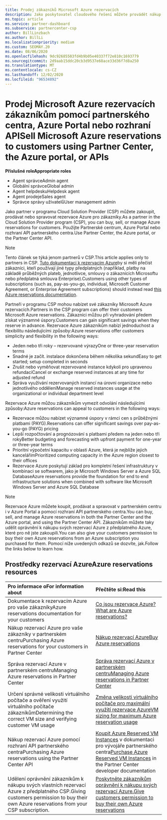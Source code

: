 ```yaml
---
title: Prodej zákazníků Microsoft Azure rezervacích
description: Jako poskytovatel cloudového řešení můžete provádět nákup, prodej nebo správu rezervací Azure pro zákazníky. Použijte Partnerské centrum, Azure Portal nebo rozhraní API partnerského centra.
ms.topic: article
ms.service: partner-dashboard
ms.subservice: partnercenter-csp
author: BillLinzbach
ms.author: BillLi
ms.localizationpriority: medium
ms.custom: SEOMAY.20
ms.date: 08/06/2020
ms.openlocfilehash: 9dc92685503fd4b9b05e40337f72e810c1693779
ms.sourcegitcommit: 2d9aab15ddc20cb3d9537e68ace33d36f7d8a250
ms.translationtype: MT
ms.contentlocale: cs-CZ
ms.lasthandoff: 12/02/2020
ms.locfileid: "96534892"
---
```

# <a name="sell-microsoft-azure-reservations-to-customers-using-partner-center-the-azure-portal-or-apis"></a><span data-ttu-id="659e5-104">Prodej Microsoft Azure rezervacích zákazníkům pomocí partnerského centra, Azure Portal nebo rozhraní API</span><span class="sxs-lookup"><span data-stu-id="659e5-104">Sell Microsoft Azure reservations to customers using Partner Center, the Azure portal, or APIs</span></span>

<span data-ttu-id="659e5-105">**Příslušné role**</span><span class="sxs-lookup"><span data-stu-id="659e5-105">**Appropriate roles**</span></span>

- <span data-ttu-id="659e5-106">Agent správce</span><span class="sxs-lookup"><span data-stu-id="659e5-106">Admin agent</span></span>
- <span data-ttu-id="659e5-107">Globální správce</span><span class="sxs-lookup"><span data-stu-id="659e5-107">Global admin</span></span>
- <span data-ttu-id="659e5-108">Agent helpdesku</span><span class="sxs-lookup"><span data-stu-id="659e5-108">Helpdesk agent</span></span>
- <span data-ttu-id="659e5-109">Agent prodeje</span><span class="sxs-lookup"><span data-stu-id="659e5-109">Sales agent</span></span>
- <span data-ttu-id="659e5-110">Správce správy uživatelů</span><span class="sxs-lookup"><span data-stu-id="659e5-110">User management admin</span></span>

<span data-ttu-id="659e5-111">Jako partner v programu Cloud Solution Provider (CSP) můžete zakoupit, prodávat nebo spravovat rezervace Azure pro zákazníky.</span><span class="sxs-lookup"><span data-stu-id="659e5-111">As a partner in the Cloud Solution Provider program (CSP), you can buy, sell, or manage Azure reservations for customers.</span></span> <span data-ttu-id="659e5-112">Použijte Partnerské centrum, Azure Portal nebo rozhraní API partnerského centra.</span><span class="sxs-lookup"><span data-stu-id="659e5-112">Use Partner Center, the Azure portal, or the Partner Center API.</span></span>

> [!NOTE]
> <span data-ttu-id="659e5-113">Tento článek se týká jenom partnerů v CSP.</span><span class="sxs-lookup"><span data-stu-id="659e5-113">This article applies only to partners in CSP.</span></span> <span data-ttu-id="659e5-114">[Tuto dokumentaci k rezervacím Azure](/azure/cost-management-billing/reservations)by si měli přečíst zákazníci, kteří používají jiné typy předplatných (například, platby na základě průběžných plateb, jednotlivce, smlouvy o zákaznících Microsoftu nebo předplatná smlouva Enterprise).</span><span class="sxs-lookup"><span data-stu-id="659e5-114">Customers using other types of subscriptions (such as, pay-as-you-go, individual, Microsoft Customer Agreement, or Enterprise Agreement subscriptions) should instead read [this Azure reservations documentation](/azure/cost-management-billing/reservations).</span></span>

<span data-ttu-id="659e5-115">Partneři v programu CSP mohou nabízet své zákazníky Microsoft Azure rezervacích.</span><span class="sxs-lookup"><span data-stu-id="659e5-115">Partners in the CSP program can offer their customers Microsoft Azure reservations.</span></span> <span data-ttu-id="659e5-116">Zákazníci můžou při vyhradování předem získat významné úspory.</span><span class="sxs-lookup"><span data-stu-id="659e5-116">Customers can gain significant savings when they reserve in advance.</span></span> <span data-ttu-id="659e5-117">Rezervace Azure zákazníkům nabízí jednoduchost a flexibilitu následujícími způsoby:</span><span class="sxs-lookup"><span data-stu-id="659e5-117">Azure reservations offer customers simplicity and flexibility in the following ways:</span></span>

- <span data-ttu-id="659e5-118">Jeden nebo tři roky – rezervované výrazy</span><span class="sxs-lookup"><span data-stu-id="659e5-118">One or three-year reservation terms</span></span>
- <span data-ttu-id="659e5-119">Snadné je začít. instalace dokončena během několika sekund</span><span class="sxs-lookup"><span data-stu-id="659e5-119">Easy to get started; setup completed in seconds</span></span>
- <span data-ttu-id="659e5-120">Zrušit nebo vyměňovat rezervované instance kdykoli pro upravenou refundaci</span><span class="sxs-lookup"><span data-stu-id="659e5-120">Cancel or exchange reserved instances at any time for adjusted refund</span></span>
- <span data-ttu-id="659e5-121">Správa využívání rezervovaných instancí na úrovni organizace nebo jednotlivého oddělení</span><span class="sxs-lookup"><span data-stu-id="659e5-121">Manage reserved instances usage at the organizational or individual department level</span></span>

<span data-ttu-id="659e5-122">Rezervace Azure můžou zákazníkům vymezit odvolání následujícími způsoby:</span><span class="sxs-lookup"><span data-stu-id="659e5-122">Azure reservations can appeal to customers in the following ways:</span></span>

- <span data-ttu-id="659e5-123">Rezervace můžou nabízet významné úspory v rámci cen s průběžnými platbami (PAYG).</span><span class="sxs-lookup"><span data-stu-id="659e5-123">Reservations can offer significant savings over pay-as-you-go (PAYG) pricing</span></span>
- <span data-ttu-id="659e5-124">Lepší rozpočtování a prognózování s platbami předem na jeden nebo tři roky</span><span class="sxs-lookup"><span data-stu-id="659e5-124">Better budgeting and forecasting with upfront payment for one-year or three-year terms</span></span>
- <span data-ttu-id="659e5-125">Prioritní výpočetní kapacitu v oblasti Azure, která je nejblíže jejich kancelářím</span><span class="sxs-lookup"><span data-stu-id="659e5-125">Prioritized computing capacity in the Azure region closest to their offices</span></span>
- <span data-ttu-id="659e5-126">Rezervace Azure poskytují základ pro kompletní řešení infrastruktury v kombinaci se softwarem, jako je Microsoft Windows Server a Azure SQL Database</span><span class="sxs-lookup"><span data-stu-id="659e5-126">Azure reservations provide the foundation for end to end infrastructure solutions when combined with software like Microsoft Windows Server and Azure SQL Database</span></span>

>[!NOTE]
> <span data-ttu-id="659e5-127">Rezervace Azure můžete koupit, prodávat a spravovat v partnerském centru i v Azure Portal a pomocí rozhraní API partnerského centra.</span><span class="sxs-lookup"><span data-stu-id="659e5-127">You can buy, sell, and manage Azure reservations in both the Partner Center and the Azure portal, and using the Partner Center API.</span></span> <span data-ttu-id="659e5-128">Zákazníkům můžete taky udělit oprávnění k nákupu svých rezervací Azure z předplatného Azure, které pro ně jste zakoupili.</span><span class="sxs-lookup"><span data-stu-id="659e5-128">You can also give your customers permission to buy their own Azure reservations from an Azure subscription you purchased for them.</span></span> <span data-ttu-id="659e5-129">Pomocí níže uvedených odkazů se dozvíte, jak.</span><span class="sxs-lookup"><span data-stu-id="659e5-129">Follow the links below to learn how.</span></span>

## <a name="azure-reservations-resources"></a><span data-ttu-id="659e5-130">Prostředky rezervací Azure</span><span class="sxs-lookup"><span data-stu-id="659e5-130">Azure reservations resources</span></span>

|<span data-ttu-id="659e5-131">**Pro informace o**</span><span class="sxs-lookup"><span data-stu-id="659e5-131">**For information about**</span></span>   |<span data-ttu-id="659e5-132">**Přečtěte si:**</span><span class="sxs-lookup"><span data-stu-id="659e5-132">**Read this**</span></span>    |
|:-----------------------------|:-----------------|
| <span data-ttu-id="659e5-133">Dokumentace k rezervacím Azure pro vaše zákazníky</span><span class="sxs-lookup"><span data-stu-id="659e5-133">Azure reservations documentation for your customers</span></span> | [<span data-ttu-id="659e5-134">Co jsou rezervace Azure?</span><span class="sxs-lookup"><span data-stu-id="659e5-134">What are Azure reservations?</span></span>](/azure/billing/billing-save-compute-costs-reservations)
|<span data-ttu-id="659e5-135">Nákup rezervací Azure pro vaše zákazníky v partnerském centru</span><span class="sxs-lookup"><span data-stu-id="659e5-135">Purchasing Azure reservations for your customers in Partner Center</span></span>   |[<span data-ttu-id="659e5-136">Nákup rezervací Azure</span><span class="sxs-lookup"><span data-stu-id="659e5-136">Buy Azure reservations</span></span>](azure-reservations-buying.md)
|<span data-ttu-id="659e5-137">Správa rezervací Azure v partnerském centru</span><span class="sxs-lookup"><span data-stu-id="659e5-137">Managing Azure reservations in Partner Center</span></span> | [<span data-ttu-id="659e5-138">Správa rezervací Azure v partnerském centru</span><span class="sxs-lookup"><span data-stu-id="659e5-138">Managing Azure reservations in Partner Center</span></span>](azure-reservations-manage.md)
|<span data-ttu-id="659e5-139">Určení správné velikosti virtuálního počítače a ověření využití virtuálního počítače zákazníkům</span><span class="sxs-lookup"><span data-stu-id="659e5-139">Determining the correct VM size and verifying customer VM usage</span></span>   |[<span data-ttu-id="659e5-140">Změna velikosti virtuálního počítače pro maximální využití rezervace Azure</span><span class="sxs-lookup"><span data-stu-id="659e5-140">VM sizing for maximum Azure reservation usage</span></span>](azure-usage.md)   |
|<span data-ttu-id="659e5-141">Nákup rezervací Azure pomocí rozhraní API partnerského centra</span><span class="sxs-lookup"><span data-stu-id="659e5-141">Purchasing Azure reservations using the Partner Center API</span></span> | <span data-ttu-id="659e5-142">[Koupit Azure Reserved VM Instances](/partner-center/develop/purchase-azure-reservations) v dokumentaci pro vývojáře partnerského centra</span><span class="sxs-lookup"><span data-stu-id="659e5-142">[Purchase Azure Reserved VM Instances](/partner-center/develop/purchase-azure-reservations) in the Partner Center developer documentation</span></span>   |
|<span data-ttu-id="659e5-143">Udělení oprávnění zákazníkům k nákupu svých vlastních rezervací Azure z předplatného CSP.</span><span class="sxs-lookup"><span data-stu-id="659e5-143">Giving customers permission to buy their own Azure reservations from your CSP subscription.</span></span> | [<span data-ttu-id="659e5-144">Poskytněte zákazníkům oprávnění k nákupu svých rezervací Azure.</span><span class="sxs-lookup"><span data-stu-id="659e5-144">Give customers permission to buy their own Azure reservations</span></span>](give-customers-permission.md)   |